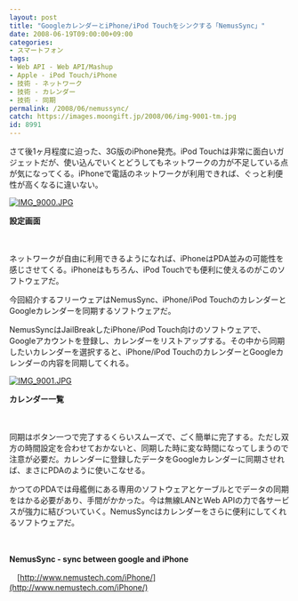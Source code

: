 ```yaml
---
layout: post
title: "GoogleカレンダーとiPhone/iPod Touchをシンクする「NemusSync」"
date: 2008-06-19T09:00:00+09:00
categories:
- スマートフォン
tags: 
- Web API - Web API/Mashup
- Apple - iPod Touch/iPhone
- 技術 - ネットワーク
- 技術 - カレンダー
- 技術 - 同期
permalink: /2008/06/nemussync/
catch: https://images.moongift.jp/2008/06/img-9001-tm.jpg
id: 8991
---
```

さて後1ヶ月程度に迫った、3G版のiPhone発売。iPod Touchは非常に面白いガジェットだが、使い込んでいくとどうしてもネットワークの力が不足している点が気になってくる。iPhoneで電話のネットワークが利用できれば、ぐっと利便性が高くなるに違いない。

  

[![IMG_9000.JPG](https://images.moongift.jp/2008/06/img-9000-tm.jpg)](https://images.moongift.jp/2008/06/img-9000.jpg)  
  
**設定画面**

  

　

  

ネットワークが自由に利用できるようになれば、iPhoneはPDA並みの可能性を感じさせてくる。iPhoneはもちろん、iPod Touchでも便利に使えるのがこのソフトウェアだ。

  

今回紹介するフリーウェアはNemusSync、iPhone/iPod TouchのカレンダーとGoogleカレンダーを同期するソフトウェアだ。

  
  
<!--more-->  

NemusSyncはJailBreakしたiPhone/iPod Touch向けのソフトウェアで、Googleアカウントを登録し、カレンダーをリストアップする。その中から同期したいカレンダーを選択すると、iPhone/iPod TouchのカレンダーとGoogleカレンダーの内容を同期してくれる。

  

[![IMG_9001.JPG](https://images.moongift.jp/2008/06/img-9001-tm.jpg)](https://images.moongift.jp/2008/06/img-9001.jpg)  
  
**カレンダー一覧**

  

　

  

同期はボタン一つで完了するくらいスムーズで、ごく簡単に完了する。ただし双方の時間設定を合わせておかないと、同期した時に変な時間になってしまうので注意が必要だ。カレンダーに登録したデータをGoogleカレンダーに同期させれば、まさにPDAのように使いこなせる。

  

かつてのPDAでは母艦側にある専用のソフトウェアとケーブルとでデータの同期をはかる必要があり、手間がかかった。今は無線LANとWeb APIの力で各サービスが強力に結びついていく。NemusSyncはカレンダーをさらに便利にしてくれるソフトウェアだ。

  

　

  

**NemusSync - sync between google and iPhone**  
  
　[http://www.nemustech.com/iPhone/](http://www.nemustech.com/iPhone/)

  
